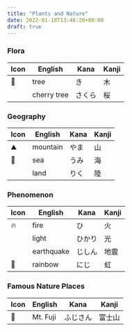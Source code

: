 ```yaml
---
title: "Plants and Nature"
date: 2022-01-10T13:48:20+09:00
draft: true
---
```

### Flora
| Icon | English     | Kana   | Kanji |
|------|-------------|--------|-------|
| 🌳   | tree        | き     | 木    |
|      | cherry tree | さくら | 桜    |

### Geography
| Icon | English  | Kana | Kanji |
|------|----------|------|-------|
| ⛰️   | mountain | やま | 山    |
| 🌊   | sea      | うみ | 海    |
|      | land     | りく | 陸    |

### Phenomenon
| Icon  | English    | Kana   | Kanji |
|-------|------------|--------|-------|
| 🔥    | fire       | ひ     | 火    |
|       | light      | ひかり | 光    |
|       | earthquake | じしん | 地震  |
| 🌈    | rainbow    | にじ   | 虹    |


### Famous Nature Places
| Icon | English  | Kana     | Kanji  |
|------|----------|----------|--------|
| 🗻   | Mt. Fuji | ふじさん | 富士山 |

